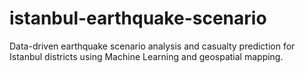 # istanbul-earthquake-scenario
Data-driven earthquake scenario analysis and casualty prediction for Istanbul districts using Machine Learning and geospatial mapping.
